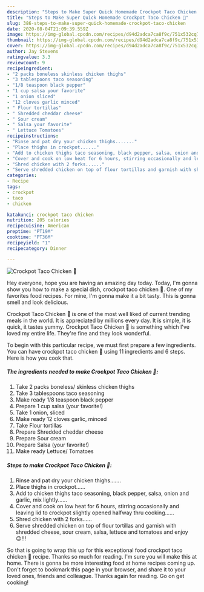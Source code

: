 ```yaml
---
description: "Steps to Make Super Quick Homemade Crockpot Taco Chicken 🐔"
title: "Steps to Make Super Quick Homemade Crockpot Taco Chicken 🐔"
slug: 386-steps-to-make-super-quick-homemade-crockpot-taco-chicken
date: 2020-08-04T21:09:39.559Z
image: https://img-global.cpcdn.com/recipes/d94d2adca7ca8f9c/751x532cq70/crockpot-taco-chicken-🐔-recipe-main-photo.jpg
thumbnail: https://img-global.cpcdn.com/recipes/d94d2adca7ca8f9c/751x532cq70/crockpot-taco-chicken-🐔-recipe-main-photo.jpg
cover: https://img-global.cpcdn.com/recipes/d94d2adca7ca8f9c/751x532cq70/crockpot-taco-chicken-🐔-recipe-main-photo.jpg
author: Jay Stevens
ratingvalue: 3.3
reviewcount: 9
recipeingredient:
- "2 packs boneless skinless chicken thighs"
- "3 tablespoons taco seasoning"
- "1/8 teaspoon black pepper"
- "1 cup salsa your favorite"
- "1 onion sliced"
- "12 cloves garlic minced"
- " Flour tortillas"
- " Shredded cheddar cheese"
- " Sour cream"
- " Salsa your favorite"
- " Lettuce Tomatoes"
recipeinstructions:
- "Rinse and pat dry your chicken thighs......."
- "Place thighs in crockpot......"
- "Add to chicken thighs taco seasoning, black pepper, salsa, onion and garlic, mix lightly......"
- "Cover and cook on low heat for 6 hours, stirring occasionally and leaving lid to crockpot slightly opened halfway thru cooking......"
- "Shred chicken with 2 forks......"
- "Serve shredded chicken on top of flour tortillas and garnish with shredded cheese, sour cream, salsa, lettuce and tomatoes and enjoy 😉!!!"
categories:
- Recipe
tags:
- crockpot
- taco
- chicken

katakunci: crockpot taco chicken 
nutrition: 205 calories
recipecuisine: American
preptime: "PT19M"
cooktime: "PT36M"
recipeyield: "1"
recipecategory: Dinner

---
```



![Crockpot Taco Chicken 🐔](https://img-global.cpcdn.com/recipes/d94d2adca7ca8f9c/751x532cq70/crockpot-taco-chicken-🐔-recipe-main-photo.jpg)

Hey everyone, hope you are having an amazing day today. Today, I'm gonna show you how to make a special dish, crockpot taco chicken 🐔. One of my favorites food recipes. For mine, I'm gonna make it a bit tasty. This is gonna smell and look delicious.

Crockpot Taco Chicken 🐔 is one of the most well liked of current trending meals in the world. It is appreciated by millions every day. It is simple, it is quick, it tastes yummy. Crockpot Taco Chicken 🐔 is something which I've loved my entire life. They're fine and they look wonderful.




To begin with this particular recipe, we must first prepare a few ingredients. You can have crockpot taco chicken 🐔 using 11 ingredients and 6 steps. Here is how you cook that.

##### The ingredients needed to make Crockpot Taco Chicken 🐔:

1. Take 2 packs boneless/ skinless chicken thighs
1. Take 3 tablespoons taco seasoning
1. Make ready 1/8 teaspoon black pepper
1. Prepare 1 cup salsa (your favorite!)
1. Take 1 onion, sliced
1. Make ready 12 cloves garlic, minced
1. Take  Flour tortillas
1. Prepare  Shredded cheddar cheese
1. Prepare  Sour cream
1. Prepare  Salsa (your favorite!)
1. Make ready  Lettuce/ Tomatoes




##### Steps to make Crockpot Taco Chicken 🐔:

1. Rinse and pat dry your chicken thighs.......
1. Place thighs in crockpot......
1. Add to chicken thighs taco seasoning, black pepper, salsa, onion and garlic, mix lightly......
1. Cover and cook on low heat for 6 hours, stirring occasionally and leaving lid to crockpot slightly opened halfway thru cooking......
1. Shred chicken with 2 forks......
1. Serve shredded chicken on top of flour tortillas and garnish with shredded cheese, sour cream, salsa, lettuce and tomatoes and enjoy 😉!!!




So that is going to wrap this up for this exceptional food crockpot taco chicken 🐔 recipe. Thanks so much for reading. I'm sure you will make this at home. There is gonna be more interesting food at home recipes coming up. Don't forget to bookmark this page in your browser, and share it to your loved ones, friends and colleague. Thanks again for reading. Go on get cooking!
